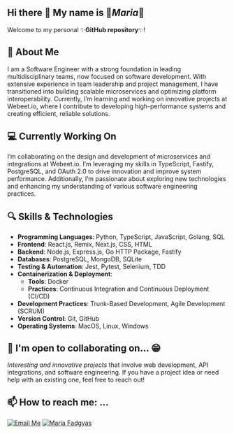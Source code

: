 ## Hi there 👋 My name is 🤖*Maria*🤖

Welcome to my personal ✨**GitHub repository**✨!

## 🔧 About Me
I am a Software Engineer with a strong foundation in leading multidisciplinary teams, now focused on software development. With extensive experience in team leadership and project management, I have transitioned into building scalable microservices and optimizing platform interoperability. Currently, I’m learning and working on innovative projects at Webeet.io, where I contribute to developing high-performance systems and creating efficient, reliable solutions.

## 💻 Currently Working On
I’m collaborating on the design and development of microservices and integrations at Webeet.io. I’m leveraging my skills in TypeScript, Fastify, PostgreSQL, and OAuth 2.0 to drive innovation and improve system performance. Additionally, I’m passionate about exploring new technologies and enhancing my understanding of various software engineering practices.

## 🔍 Skills & Technologies

- **Programming Languages**: Python, TypeScript, JavaScript, Golang, SQL
- **Frontend**: React.js, Remix, Next.js, CSS, HTML
- **Backend**: Node.js, Express.js, Go HTTP Package, Fastify
- **Databases**: PostgreSQL, MongoDB, SQLite
- **Testing & Automation**: Jest, Pytest, Selenium, TDD
- **Containerization & Deployment**:
  - **Tools**: Docker
  - **Practices**: Continuous Integration and Continuous Deployment (CI/CD)
- **Development Practices**: Trunk-Based Development, Agile Development (SCRUM)
- **Version Control**: Git, GitHub
- **Operating Systems**: MacOS, Linux, Windows



## 🤖 I'm open to collaborating on... 😁

*Interesting and innovative projects* that involve web development, API integrations, and software engineering. If you have a project idea or need help with an existing one, feel free to reach out!

## 📫 How to reach me: ...
 
[![Email Me](https://img.shields.io/badge/Email_Me-pink?style=round-square)](mailto:fadgyas.maria@yahoo.com)
[![Maria Fadgyas](https://img.shields.io/badge/MariaFadgyas-LinkedIn?style=round-square)](https://www.linkedin.com/in/mariafad/) 

<!--
**mariacristinafadgyas/mariacristinafadgyas** is a ✨ _special_ ✨ repository because its `README.md` (this file) appears on your GitHub profile.

Here are some ideas to get you started:

- 🔭 I’m currently working on ...
- 🌱 I’m currently learning ...
- 👯 I’m looking to collaborate on ...
- 🤔 I’m looking for help with ...
- 💬 Ask me about ...
- 📫 How to reach me: ...
- 😄 Pronouns: ...
- ⚡ Fun fact: ...
-->
